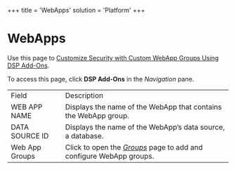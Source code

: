 +++
title = 'WebApps'
solution = 'Platform'
+++

# WebApps

<div class="use">

Use this page to [Customize Security with Custom WebApp Groups Using DSP
Add-Ons](Custmize_Security_Cstm_WebAppGrps_DSP_AddOns.htm).

</div>

To access this page, click <span style="font-weight: bold;">DSP
Add-Ons</span> in the
<span style="font-style: italic;">Navigation</span>
pane.

|                |                                                                                              |
| -------------- | -------------------------------------------------------------------------------------------- |
| Field          | Description                                                                                  |
| WEB APP NAME   | Displays the name of the WebApp that contains the WebApp group.                              |
| DATA SOURCE ID | Displays the name of the WebApp’s data source, a database.                                   |
| Web App Groups | Click to open the *[Groups](Groups_DSP_AddOns.htm)* page to add and configure WebApp groups. |
